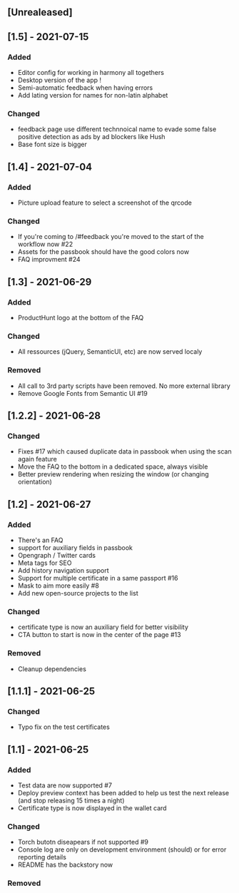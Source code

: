 ## [Unrealeased]

## [1.5] - 2021-07-15
### Added
- Editor config for working in harmony all togethers
- Desktop version of the app !
- Semi-automatic feedback when having errors
- Add lating version for names for non-latin alphabet

### Changed
- feedback page use different technnoical name to evade some false positive detection as ads by ad blockers like Hush
- Base font size is bigger

## [1.4] - 2021-07-04
### Added
- Picture upload feature to select a screenshot of the qrcode

### Changed
- If you're coming to /#feedback you're moved to the start of the workflow now #22
- Assets for the passbook should have the good colors now
- FAQ improvment #24

## [1.3] - 2021-06-29
### Added
- ProductHunt logo at the bottom of the FAQ

### Changed
- All ressources (jQuery, SemanticUI, etc) are now served localy

### Removed
- All call to 3rd party scripts have been removed. No more external library
- Remove Google Fonts from Semantic UI #19

## [1.2.2] - 2021-06-28
### Changed
- Fixes #17 which caused duplicate data in passbook when using the scan again feature
- Move the FAQ to the bottom in a dedicated space, always visible
- Better preview rendering when resizing the window (or changing orientation)

## [1.2] - 2021-06-27
### Added
- There's an FAQ
- support for auxiliary fields in passbook
- Opengraph / Twitter cards
- Meta tags for SEO
- Add history navigation support
- Support for multiple certificate in a same passport #16
- Mask to aim more easily #8
- Add new open-source projects to the list
### Changed
- certificate type is now an auxiliary field for better visibility
- CTA button to start is now in the center of the page #13
### Removed
- Cleanup dependencies

## [1.1.1] - 2021-06-25
### Changed
- Typo fix on the test certificates

## [1.1] - 2021-06-25
### Added
- Test data are now supported #7
- Deploy preview context has been added to help us test the next release (and stop releasing 15 times a night)
- Certificate type is now displayed in the wallet card
### Changed
- Torch butotn diseapears if not supported #9
- Console log are only on development environment (should) or for error reporting details
- README has the backstory now
### Removed
